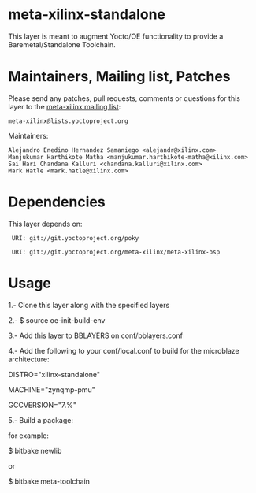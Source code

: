 meta-xilinx-standalone
======================

This layer is meant to augment Yocto/OE functionality to provide a Baremetal/Standalone Toolchain.


Maintainers, Mailing list, Patches
==================================

Please send any patches, pull requests, comments or questions for this layer to
the [meta-xilinx mailing list](https://lists.yoctoproject.org/listinfo/meta-xilinx):

	meta-xilinx@lists.yoctoproject.org

Maintainers:

	Alejandro Enedino Hernandez Samaniego <alejandr@xilinx.com>
	Manjukumar Harthikote Matha <manjukumar.harthikote-matha@xilinx.com>
	Sai Hari Chandana Kalluri <chandana.kalluri@xilinx.com>
	Mark Hatle <mark.hatle@xilinx.com>

Dependencies
============

This layer depends on:

     URI: git://git.yoctoproject.org/poky

     URI: git://git.yoctoproject.org/meta-xilinx/meta-xilinx-bsp

Usage
=====

1.- Clone this layer along with the specified layers

2.- $ source oe-init-build-env

3.- Add this layer to BBLAYERS on conf/bblayers.conf

4.- Add the following to your conf/local.conf to build for the microblaze architecture:

DISTRO="xilinx-standalone"

MACHINE="zynqmp-pmu"

GCCVERSION="7.%"

5.- Build a package:

for example:

$ bitbake newlib

or

$ bitbake meta-toolchain
